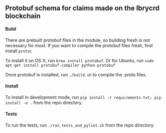 ## Protobuf schema for claims made on the lbrycrd blockchain

#### Build
There are prebuilt protobuf files in the module, so building fresh is not necessary for most. If you want to compile the protobuf files fresh, first install `protoc`

To install it on OS X, run `brew install protobuf`. Or for Ubuntu, run `sudo apt-get install protobuf-compiler python-protobuf`
 
Once protobuf is installed, run `./build.sh` to compile the .proto files.

#### Install
To install in development mode, run `pip install -r requirements.txt; pip install -e .` from the repo directory.

#### Tests
To run the tests, run `./run_tests_and_pylint.sh` from the repo directory.

